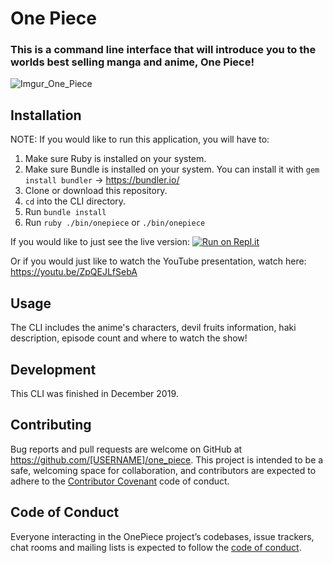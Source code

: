 # One Piece
### This is a command line interface that will introduce you to the worlds best selling manga and anime, One Piece!
![Imgur_One_Piece](https://i.imgur.com/njfm5wA.jpg)

## Installation
NOTE: If you would like to run this application, you will have to:

1. Make sure Ruby is installed on your system.
2. Make sure Bundle is installed on your system. You can install it with `gem install bundler` -> https://bundler.io/
2. Clone or download this repository. 
3. `cd` into the CLI directory.
4. Run `bundle install`
5. Run `ruby ./bin/onepiece` or `./bin/onepiece`

If you would like to just see the live version: [![Run on Repl.it](https://repl.it/badge/github/GoodGuyGuf/One_Piece)](https://repl.it/github/GoodGuyGuf/One_Piece)

Or if you would just like to watch the YouTube presentation, watch here: https://youtu.be/ZpQEJLfSebA
<!-- Add this line to your application's Gemfile:

```ruby
gem 'one_piece'
```

And then execute:

    $ bundle

Or install it yourself as:

    $ gem install one_piece -->

## Usage

The CLI includes the anime's characters, devil fruits information, haki description, episode count and where to watch the show!

## Development
This CLI was finished in December 2019.
<!-- After checking out the repo, run `bin/setup` to install dependencies. You can also run `bin/console` for an interactive prompt that will allow you to experiment.

To install this gem onto your local machine, run `bundle exec rake install`. To release a new version, update the version number in `version.rb`, and then run `bundle exec rake release`, which will create a git tag for the version, push git commits and tags, and push the `.gem` file to [rubygems.org](https://rubygems.org). -->

## Contributing

Bug reports and pull requests are welcome on GitHub at https://github.com/[USERNAME]/one_piece. This project is intended to be a safe, welcoming space for collaboration, and contributors are expected to adhere to the [Contributor Covenant](http://contributor-covenant.org) code of conduct.

## Code of Conduct

Everyone interacting in the OnePiece project’s codebases, issue trackers, chat rooms and mailing lists is expected to follow the [code of conduct](https://github.com/[USERNAME]/one_piece/blob/master/CODE_OF_CONDUCT.md).
